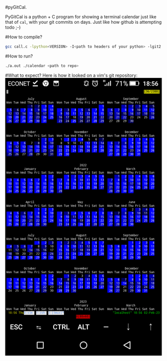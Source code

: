 #pyGitCal.

PyGitCal is a python + C program for showing a terminal calendar just like that of ```cal```, with your git commits on days. Just like how github is attempting todo ;-)

#How to compile?
```sh
gcc call.c -lpython<VERSION> -I<path to headers of your python> -lgit2
```

#How to run?
```sh
./a.out ./calendar <path to repo>
```

#What to expect?
Here is how it looked on a vim's git repository:
<img src="./exa.png">
